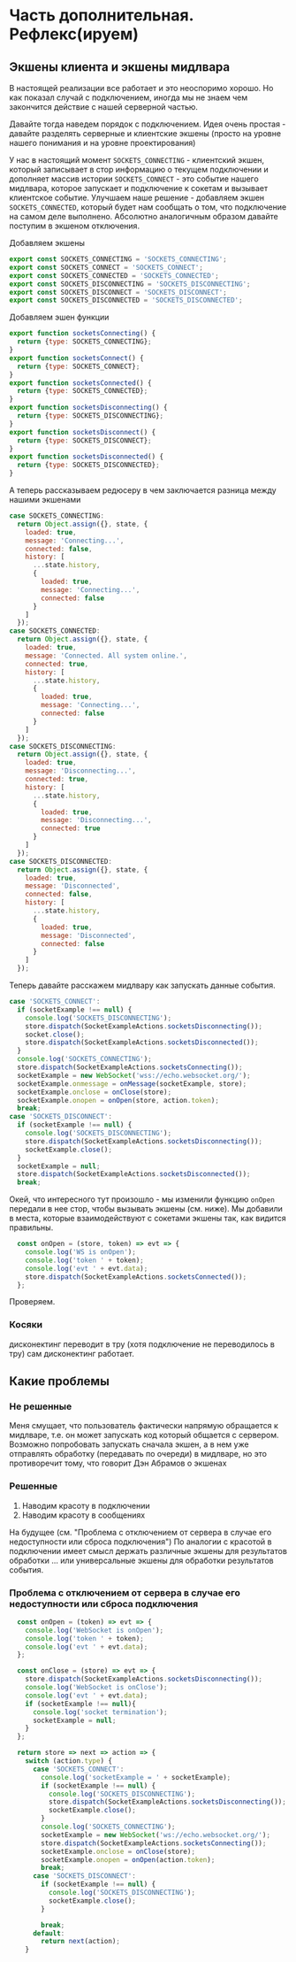# Часть дополнительная. Рефлекс(ируем)

## Экшены клиента и экшены мидлвара

В настоящей реализации все работает и это неоспоримо хорошо. Но как показал случай с подключением, иногда мы не знаем чем закончится действие с нашей серверной частью.

Давайте тогда наведем порядок с подключением.
Идея очень простая - давайте разделять серверные и клиентские экшены (просто на уровне нашего понимания и на уровне проектирования)

У нас в настоящий момент
`SOCKETS_CONNECTING` - клиентский экшен, который записывает в стор информацию о текущем подключении и дополняет массив истории
`SOCKETS_CONNECT` - это событие нашего мидлвара, которое запускает и подключение к сокетам и вызывает клиентское событие.
Улучшаем наше решение - добавляем экшен `SOCKETS_CONNECTED`, который будет нам сообщать о том, что подключение на самом деле выполнено.
Абсолютно аналогичным образом давайте поступим в экшеном отключения.

Добавляем экшены
```js
export const SOCKETS_CONNECTING = 'SOCKETS_CONNECTING';
export const SOCKETS_CONNECT = 'SOCKETS_CONNECT';
export const SOCKETS_CONNECTED = 'SOCKETS_CONNECTED';
export const SOCKETS_DISCONNECTING = 'SOCKETS_DISCONNECTING';
export const SOCKETS_DISCONNECT = 'SOCKETS_DISCONNECT';
export const SOCKETS_DISCONNECTED = 'SOCKETS_DISCONNECTED';
```
Добавляем эшен функции

```js
export function socketsConnecting() {
  return {type: SOCKETS_CONNECTING};
}
export function socketsConnect() {
  return {type: SOCKETS_CONNECT};
}
export function socketsConnected() {
  return {type: SOCKETS_CONNECTED};
}
export function socketsDisconnecting() {
  return {type: SOCKETS_DISCONNECTING};
}
export function socketsDisconnect() {
  return {type: SOCKETS_DISCONNECT};
}
export function socketsDisconnected() {
  return {type: SOCKETS_DISCONNECTED};
}
```
А теперь рассказываем редюсеру в чем заключается разница между нашими экшенами

```js
case SOCKETS_CONNECTING:
  return Object.assign({}, state, {
    loaded: true,
    message: 'Connecting...',
    connected: false,
    history: [
      ...state.history,
      {
        loaded: true,
        message: 'Connecting...',
        connected: false
      }
    ]
  });
case SOCKETS_CONNECTED:
  return Object.assign({}, state, {
    loaded: true,
    message: 'Connected. All system online.',
    connected: true,
    history: [
      ...state.history,
      {
        loaded: true,
        message: 'Connecting...',
        connected: false
      }
    ]
  });
case SOCKETS_DISCONNECTING:
  return Object.assign({}, state, {
    loaded: true,
    message: 'Disconnecting...',
    connected: true,
    history: [
      ...state.history,
      {
        loaded: true,
        message: 'Disconnecting...',
        connected: true
      }
    ]
  });
case SOCKETS_DISCONNECTED:
  return Object.assign({}, state, {
    loaded: true,
    message: 'Disconnected',
    connected: false,
    history: [
      ...state.history,
      {
        loaded: true,
        message: 'Disconnected',
        connected: false
      }
    ]
  });
```
Теперь давайте расскажем мидлвару как запускать данные события.

```js
case 'SOCKETS_CONNECT':
  if (socketExample !== null) {
    console.log('SOCKETS_DISCONNECTING');
    store.dispatch(SocketExampleActions.socketsDisconnecting());
    socket.close();
    store.dispatch(SocketExampleActions.socketsDisconnected());
  }
  console.log('SOCKETS_CONNECTING');
  store.dispatch(SocketExampleActions.socketsConnecting());
  socketExample = new WebSocket('wss://echo.websocket.org/');
  socketExample.onmessage = onMessage(socketExample, store);
  socketExample.onclose = onClose(store);
  socketExample.onopen = onOpen(store, action.token);
  break;
case 'SOCKETS_DISCONNECT':
  if (socketExample !== null) {
    console.log('SOCKETS_DISCONNECTING');
    store.dispatch(SocketExampleActions.socketsDisconnecting());
    socketExample.close();
  }
  socketExample = null;
  store.dispatch(SocketExampleActions.socketsDisconnected());
  break;
```

Окей, что интересного тут произошло - мы изменили функцию `onOpen` передали в нее стор, чтобы вызывать экшены (см. ниже). Мы добавили в места, которые взаимодействуют с сокетами экшены так, как видится правильны.

```js
  const onOpen = (store, token) => evt => {
    console.log('WS is onOpen');
    console.log('token ' + token);
    console.log('evt ' + evt.data);
    store.dispatch(SocketExampleActions.socketsConnected());
  };
```
Проверяем.


### Косяки
дисконектинг переводит в тру (хотя подключение не переводилось в тру)
сам дисконектинг работает.




## Какие проблемы

### Не решенные
Меня смущает, что пользователь фактически напрямую обращается к мидлваре, т.е. он может запускать код который общается с сервером. Возможно попробовать запускать сначала экшен, а в нем уже отправлять обработку (передавать по очереди) в мидлваре, но это противоречит тому, что говорит Дэн Абрамов о экшенах

### Решенные
1. Наводим красоту в подключении
2. Наводим красоту в сообщениях

На будущее (см. "Проблема с отключением от сервера в случае его недоступности или сброса подключения")
По аналогии с красотой в подключении имеет смысл держать различные экшены для результатов обработки ... или универсальные экшены для обработки результатов события.


### Проблема с отключением от сервера в случае его недоступности или сброса подключения



```js
  const onOpen = (token) => evt => {
    console.log('WebSocket is onOpen');
    console.log('token ' + token);
    console.log('evt ' + evt.data);
  };

  const onClose = (store) => evt => {
    store.dispatch(SocketExampleActions.socketsDisconnecting());
    console.log('WebSocket is onClose');
    console.log('evt ' + evt.data);
    if (socketExample !== null){
      console.log('socket termination');
      socketExample = null;
    }
  };

  return store => next => action => {
    switch (action.type) {
      case 'SOCKETS_CONNECT':
        console.log('socketExample = ' + socketExample);
        if (socketExample !== null) {
          console.log('SOCKETS_DISCONNECTING');
          store.dispatch(SocketExampleActions.socketsDisconnecting());
          socketExample.close();
        }
        console.log('SOCKETS_CONNECTING');
        socketExample = new WebSocket('ws://echo.websocket.org/');
        store.dispatch(SocketExampleActions.socketsConnecting());
        socketExample.onclose = onClose(store);
        socketExample.onopen = onOpen(action.token);
        break;
      case 'SOCKETS_DISCONNECT':
        if (socketExample !== null) {
          console.log('SOCKETS_DISCONNECTING');
          socketExample.close();
        }

        break;
      default:
        return next(action);
    }
```
